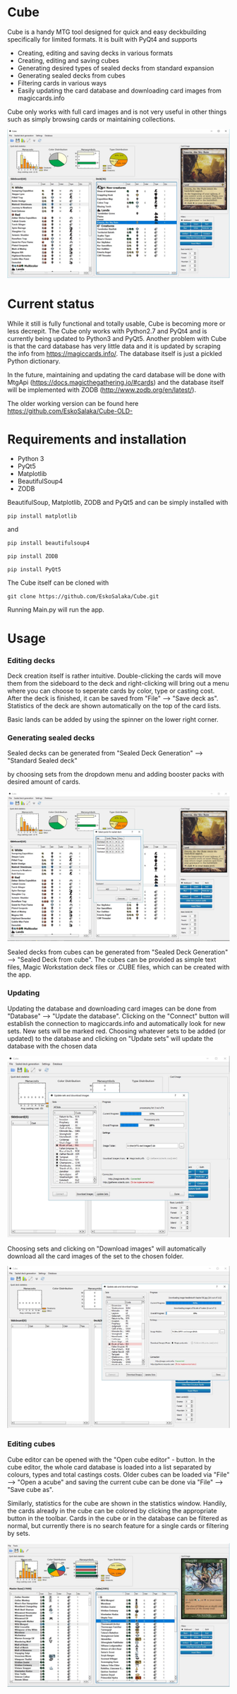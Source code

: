 # Cube

Cube is a handy MTG tool designed for quick and easy deckbuilding
specifically for limited formats. It is built with PyQt4 and supports

* Creating, editing and saving decks in various formats
* Creating, editing and saving cubes
* Generating desired types of sealed decks from standard expansion
* Generating sealed decks from cubes
* Filtering cards in various ways
* Easily updating the card database and downloading card images from
magiccards.info

Cube only works with full card images and is not very useful in other
things such as simply browsing cards or maintaining collections.

<img src="git_images\Capture1.JPG">

# Current status

While it still is fully functional and totally usable, Cube is becoming
more or less decrepit. The Cube only works with Python2.7 and PyQt4 and is currently being updated
to Python3 and PyQt5. Another problem with Cube is that the card database has very little data and it is updated
by scraping the info from https://magiccards.info/. The database itself is just a pickled Python dictionary.

In the future, maintaining and updating the card database will be done with MtgApi (https://docs.magicthegathering.io/#cards)
and the database itself will be implemented with ZODB (http://www.zodb.org/en/latest/).

The older working version can be found here https://github.com/EskoSalaka/Cube-OLD-

# Requirements and installation

* Python 3
* PyQt5
* Matplotlib
* BeautifulSoup4
* ZODB



BeautifulSoup, Matplotlib, ZODB and PyQt5 and can be simply installed with

```
pip install matplotlib
```
and
```
pip install beautifulsoup4
```

```
pip install ZODB
```

```
pip install PyQt5
```


The Cube itself can be cloned with

```
git clone https://github.com/EskoSalaka/Cube.git
```

Running Main.py will run the app.


# Usage

### Editing decks

Deck creation itself is rather intuitive. Double-clicking the cards will move them from the sideboard
to the deck and right-clicking will bring out a menu where you can choose to seperate cards by color, type or
casting cost. After the deck is finished, it can be saved from "File" --> "Save deck as". Statistics of the deck
are shown automatically on the top of the card lists.

Basic lands can be added by using the spinner on the lower right corner.

### Generating sealed decks

Sealed decks can be generated from "Sealed Deck Generation" --> "Standard Sealed deck"

by choosing sets from the dropdown menu and adding booster packs with desired amount of cards.

<img src="git_images\Capture2.JPG">


Sealed decks from cubes can be generated from "Sealed Deck Generation" --> "Sealed Deck from cube".
The cubes can be provided as simple text files, Magic Workstation deck files or .CUBE files, which can be created with the app.

### Updating

Updating the database and downloading card images can be done from "Database" --> "Update the database".
Clicking on the "Connect" button will establish the connection to magiccards.info and automatically look for new sets.
New sets will be marked red. Choosing whatever sets to be added (or updated) to the database and clicking on "Update sets"
will update the database with the chosen data

<img src="git_images\Capture5.JPG">

Choosing sets and clicking on "Download images" will automatically download all the card images of the set
to the chosen folder.

<img src="git_images\Capture4.JPG">

### Editing cubes

Cube editor can be opened with the "Open cube editor" - button. In the cube editor, the whole card database is loaded into a list separated by colours, types and
total castings costs. Older cubes can be loaded via "File" --> "Open a acube" and saving the current cube can be done via  "File" --> "Save cube as".

Similarly, statistics for the cube are shown in the statistics window. Handily, the cards already in the cube can be colored by
clicking the appropriate button in the toolbar. Cards in the cube or in the database can be filtered as normal, but currently there is no
search feature for a single cards or filtering by sets.

<img src="git_images\Capture6.JPG">